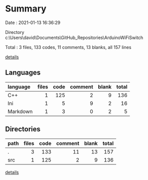 # Summary

Date : 2021-01-13 16:36:29

Directory c:\Users\david\Documents\GitHub_Repositories\ArduinoWiFiSwitch

Total : 3 files,  133 codes, 11 comments, 13 blanks, all 157 lines

[details](details.md)

## Languages
| language | files | code | comment | blank | total |
| :--- | ---: | ---: | ---: | ---: | ---: |
| C++ | 1 | 125 | 2 | 9 | 136 |
| Ini | 1 | 5 | 9 | 2 | 16 |
| Markdown | 1 | 3 | 0 | 2 | 5 |

## Directories
| path | files | code | comment | blank | total |
| :--- | ---: | ---: | ---: | ---: | ---: |
| . | 3 | 133 | 11 | 13 | 157 |
| src | 1 | 125 | 2 | 9 | 136 |

[details](details.md)
